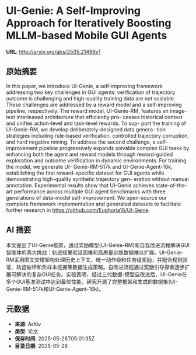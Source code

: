 # UI-Genie: A Self-Improving Approach for Iteratively Boosting MLLM-based Mobile GUI Agents

**URL**: http://arxiv.org/abs/2505.21496v1

## 原始摘要

In this paper, we introduce UI-Genie, a self-improving framework addressing
two key challenges in GUI agents: verification of trajectory outcome is
challenging and high-quality training data are not scalable. These challenges
are addressed by a reward model and a self-improving pipeline, respectively.
The reward model, UI-Genie-RM, features an image-text interleaved architecture
that efficiently pro- cesses historical context and unifies action-level and
task-level rewards. To sup- port the training of UI-Genie-RM, we develop
deliberately-designed data genera- tion strategies including rule-based
verification, controlled trajectory corruption, and hard negative mining. To
address the second challenge, a self-improvement pipeline progressively expands
solvable complex GUI tasks by enhancing both the agent and reward models
through reward-guided exploration and outcome verification in dynamic
environments. For training the model, we generate UI- Genie-RM-517k and
UI-Genie-Agent-16k, establishing the first reward-specific dataset for GUI
agents while demonstrating high-quality synthetic trajectory gen- eration
without manual annotation. Experimental results show that UI-Genie achieves
state-of-the-art performance across multiple GUI agent benchmarks with three
generations of data-model self-improvement. We open-source our complete
framework implementation and generated datasets to facilitate further research
in https://github.com/Euphoria16/UI-Genie.


## AI 摘要

本文提出了UI-Genie框架，通过奖励模型(UI-Genie-RM)和自我改进流程解决GUI智能体的两大挑战：轨迹结果验证困难和高质量训练数据难以扩展。UI-Genie-RM采用图文交错架构处理历史上下文，统一动作级和任务级奖励，并配合规则验证、轨迹破坏和负样本挖掘等数据生成策略。自改进流程通过奖励引导探索逐步扩展可解决的复杂GUI任务。实验表明，经过三代数据-模型自改进后，UI-Genie在多个GUI基准测试中达到最优性能。研究开源了完整框架和生成的数据集(UI-Genie-RM-517k和UI-Genie-Agent-16k)。

## 元数据

- **来源**: ArXiv
- **类型**: 论文
- **保存时间**: 2025-05-28T05:01:35Z
- **目录日期**: 2025-05-28
